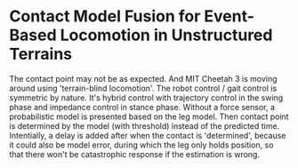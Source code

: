 # Contact Model Fusion for Event-Based Locomotion in Unstructured Terrains

The contact point may not be as expected. And MIT Cheetah 3 is moving around using 'terrain-blind locomotion'. The robot control / gait control is symmetric by nature. It's hybrid control with trajectory control in the swing phase and impedance control in stance phase. Without a force sensor, a probabilistic model is presented based on the leg model. Then contact point is determined by the model (with threshold) instead of the predicted time. Intentially, a delay is added after when the contact is 'determined', because it could also be model error, during which the leg only holds position, so that there won't be catastrophic response if the estimation is wrong.


